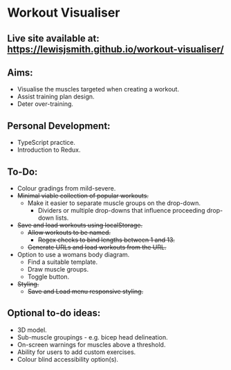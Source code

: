 # Workout Visualiser

## Live site available at: https://lewisjsmith.github.io/workout-visualiser/

## Aims:

- Visualise the muscles targeted when creating a workout.
- Assist training plan design.
- Deter over-training.

## Personal Development: 

- TypeScript practice.
- Introduction to Redux.

## To-Do:

- Colour gradings from mild-severe. 
- ~~Minimal viable collection of popular workouts.~~
    - Make it easier to separate muscle groups on the drop-down.
        - Dividers or multiple drop-downs that influence proceeding drop-down lists.
- ~~Save and load workouts using localStorage.~~
    - ~~Allow workouts to be named.~~
        - ~~Regex checks to bind lengths between 1 and 13.~~
    - ~~Generate URLs and load workouts from the URL.~~
- Option to use a womans body diagram.
    - Find a suitable template.
    - Draw muscle groups.
    - Toggle button. 
- ~~Styling.~~
    - ~~Save and Load menu responsive styling.~~

## Optional to-do ideas:

- 3D model.
- Sub-muscle groupings - e.g. bicep head delineation. 
- On-screen warnings for muscles above a threshold. 
- Ability for users to add custom exercises.
- Colour blind accessibility option(s).

